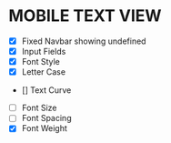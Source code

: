 # MOBILE TEXT VIEW

- [x] Fixed Navbar showing undefined
- [x] Input Fields
- [x] Font Style
- [x] Letter Case
- [] Text Curve
- [ ] Font Size
- [ ] Font Spacing
- [x] Font Weight
